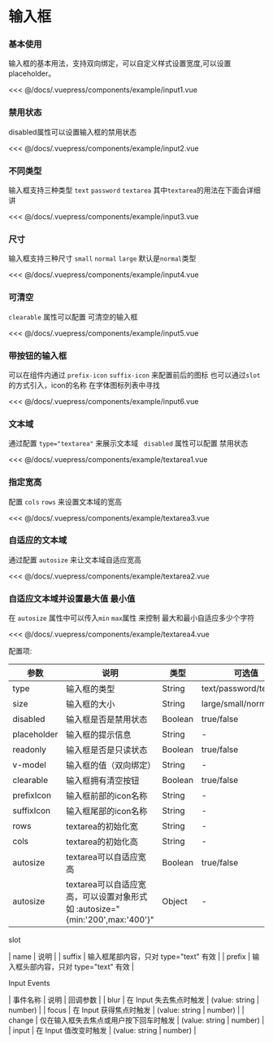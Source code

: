 # 输入框

### 基本使用

输入框的基本用法，支持双向绑定，可以自定义样式设置宽度,可以设置placeholder。

<demo-block>
  <example-input1  slot="source" ></example-input1>
  <<< @/docs/.vuepress/components/example/input1.vue
</demo-block>

### 禁用状态

disabled属性可以设置输入框的禁用状态

<demo-block>
  <example-input2  slot="source" ></example-input2>
  <<< @/docs/.vuepress/components/example/input2.vue
</demo-block>

### 不同类型

输入框支持三种类型  ```text```  ```password```  ```textarea```  其中```textarea```的用法在下面会详细讲

<demo-block>
  <example-input3  slot="source" ></example-input3>
  <<< @/docs/.vuepress/components/example/input3.vue
</demo-block>

### 尺寸

输入框支持三种尺寸 ```small```  ```normal```  ```large```  默认是```normal```类型

<demo-block>
  <example-input4  slot="source" ></example-input4>
  <<< @/docs/.vuepress/components/example/input4.vue
</demo-block>

### 可清空

```clearable``` 属性可以配置 可清空的输入框

<demo-block>
  <example-input5  slot="source" ></example-input5>
  <<< @/docs/.vuepress/components/example/input5.vue
</demo-block>

### 带按钮的输入框

可以在组件内通过 ```prefix-icon``` ```suffix-icon``` 来配置前后的图标  也可以通过```slot```的方式引入，icon的名称 在字体图标列表中寻找

<demo-block>
  <example-input6  slot="source" ></example-input6>
  <<< @/docs/.vuepress/components/example/input6.vue
</demo-block>

### 文本域

通过配置 ```type="textarea"``` 来展示文本域 ``` disabled``` 属性可以配置 禁用状态

<demo-block>
  <example-textarea1  slot="source" ></example-textarea1>
  <<< @/docs/.vuepress/components/example/textarea1.vue
</demo-block>

### 指定宽高

配置 ```cols``` ```rows``` 来设置文本域的宽高

<demo-block>
  <example-textarea3  slot="source" ></example-textarea3>
  <<< @/docs/.vuepress/components/example/textarea3.vue
</demo-block>

### 自适应的文本域

通过配置 ```autosize``` 来让文本域自适应宽高 

<demo-block>
  <example-textarea2  slot="source" ></example-textarea2>
  <<< @/docs/.vuepress/components/example/textarea2.vue
</demo-block>

### 自适应文本域并设置最大值 最小值 

在 ```autosize``` 属性中可以传入```min``` ```max```属性 来控制 最大和最小自适应多少个字符

<demo-block>
  <example-textarea4  slot="source" ></example-textarea4>
  <<< @/docs/.vuepress/components/example/textarea4.vue
</demo-block>

配置项:

|  参数   | 说明  | 类型  | 可选值  | 默认值  |
|  ----  | ----  | ----  | ----  |  ----  |
| type  | 输入框的类型 | String | text/password/textarea | text |
| size  | 输入框的大小 | String | large/small/normal | normal |
| disabled  | 输入框是否是禁用状态 | Boolean | true/false | false |
| placeholder  | 输入框的提示信息 | String | - | - |
| readonly  | 输入框是否是只读状态 | Boolean | true/false | false |
| v-model  | 输入框的值（双向绑定） | String | - | - |
| clearable | 输入框拥有清空按钮 | Boolean | true/false | false |
| prefixIcon | 输入框前部的icon名称 | String | - | - |
| suffixIcon | 输入框尾部的icon名称 | String | - | - |
| rows | textarea的初始化宽 | String | - | - |
| cols | textarea的初始化高 | String | - | - |
| autosize | textarea可以自适应宽高 | Boolean | true/false | false |
| autosize | textarea可以自适应宽高，可以设置对象形式 如 :autosize="{min:'200',max:'400'}" | Object | - | - |

slot

|  name   | 说明  |
| suffix | 输入框尾部内容，只对 type="text" 有效 | 
| prefix | 输入框头部内容，只对 type="text" 有效 |

Input Events

|  事件名称   | 说明  | 回调参数 |
| blur | 	在 Input 失去焦点时触发  | 	(value: string | number) |
| focus | 在 Input 获得焦点时触发 | 	(value: string | number) |
| change |	仅在输入框失去焦点或用户按下回车时触发 | 	(value: string | number) |
| input | 在 Input 值改变时触发 | 	(value: string | number) |



